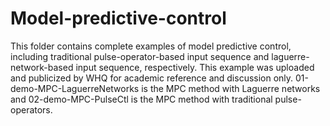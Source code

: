 # Model-predictive-control
This folder contains complete examples of model predictive control, including traditional pulse-operator-based input sequence and laguerre-network-based input sequence, respectively. This example was uploaded and publicized by WHQ for academic reference and discussion only.
01-demo-MPC-LaguerreNetworks is the MPC method with Laguerre networks and 02-demo-MPC-PulseCtl is the MPC method with traditional pulse-operators.

